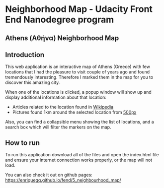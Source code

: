# Neighborhood Map - Udacity Front End Nanodegree program
## Athens (Αθήνα) Neighborhood Map

## Introduction
This web application is an interactive map of Athens (Greece) with few locations that I had the pleasure to visit couple of years ago and found tremendously interesting. Therefore I marked them in the map for you to discover this amazing city.

When one of the locations is clicked, a popup window will show up and display additional information about that location:
* Articles related to the location found in [Wikipedia](https://en.wikipedia.org "wikipedia")
* Pictures found 1km around the selected location from [500px](https://500px.com/ "500px")

Also, you can find a collapsible menu showing the list of locations, and a search box which will filter the markers on the map.

## How to run
To run this application download all of the files and open the index.html file and ensure your internet connection works properly, or the map will not load.

You can also check it out on github pages: https://enriquegq.github.io/fend/5_neighbourhood_map/